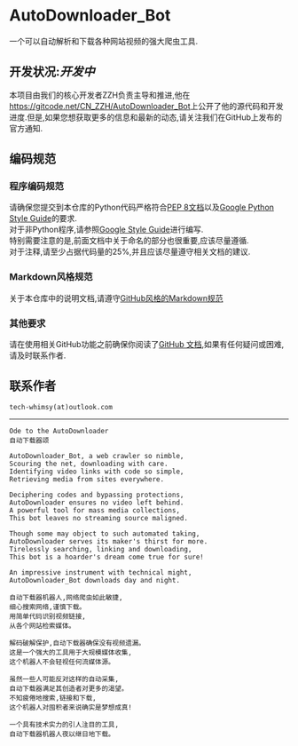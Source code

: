 # AutoDownloader_Bot
一个可以自动解析和下载各种网站视频的强大爬虫工具.

## 开发状况:***开发中***  
本项目由我们的核心开发者ZZH负责主导和推进,他在<https://gitcode.net/CN_ZZH/AutoDownloader_Bot>上公开了他的源代码和开发进度.但是,如果您想获取更多的信息和最新的动态,请关注我们在GitHub上发布的官方通知.

## 编码规范

### 程序编码规范
请确保您提交到本仓库的Python代码严格符合[PEP 8文档](https://peps.python.org/pep-0008/)以及[Google Python Style Guide](https://google.github.io/styleguide/pyguide.html)的要求.  
对于非Python程序,请参照[Google Style Guide](https://google.github.io/styleguide/)进行编写.  
特别需要注意的是,前面文档中关于命名的部分也很重要,应该尽量遵循.  
对于注释,请至少占据代码量的25%,并且应该尽量遵守相关文档的建议.

### Markdown风格规范
关于本仓库中的说明文档,请遵守[GitHub风格的Markdown规范](https://github.github.com/gfm/)

### 其他要求
请在使用相关GitHub功能之前确保你阅读了[GitHub 文档](https://docs.github.com/zh),如果有任何疑问或困难,请及时联系作者.

## 联系作者
`tech-whimsy(at)outlook.com`

* * *
`Ode to the AutoDownloader`  
`自动下载器颂`
```
AutoDownloader_Bot, a web crawler so nimble,
Scouring the net, downloading with care.
Identifying video links with code so simple,
Retrieving media from sites everywhere.

Deciphering codes and bypassing protections,
AutoDownloader ensures no video left behind.
A powerful tool for mass media collections,
This bot leaves no streaming source maligned.

Though some may object to such automated taking,
AutoDownloader serves its maker's thirst for more.
Tirelessly searching, linking and downloading,
This bot is a hoarder's dream come true for sure!

An impressive instrument with technical might,
AutoDownloader_Bot downloads day and night.
```
```
自动下载器机器人,网络爬虫如此敏捷,
细心搜索网络,谨慎下载。
用简单代码识别视频链接,
从各个网站检索媒体。

解码破解保护,自动下载器确保没有视频遗漏。
这是一个强大的工具用于大规模媒体收集,
这个机器人不会轻视任何流媒体源。

虽然一些人可能反对这样的自动采集,
自动下载器满足其创造者对更多的渴望。
不知疲倦地搜索,链接和下载,
这个机器人对囤积者来说确实是梦想成真!

一个具有技术实力的引人注目的工具,
自动下载器机器人夜以继日地下载。
```